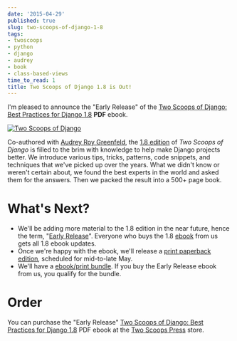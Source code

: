 ```yaml
---
date: '2015-04-29'
published: true
slug: two-scoops-of-django-1-8
tags:
- twoscoops
- python
- django
- audrey
- book
- class-based-views
time_to_read: 1
title: Two Scoops of Django 1.8 is Out!
---
```


I'm pleased to announce the "Early Release" of the [Two Scoops of
Django: Best Practices for Django
1.8](http://twoscoopspress.com/products/two-scoops-of-django-1-8)
**PDF** ebook.

[![Two Scoops of Django](https://twoscoops.smugmug.com/Two-Scoops-Press-Media-Kit/i-HZqTR3Z/0/S/two-scoops-1.8-ebook-S.jpg)](http://twoscoopspress.org/products/two-scoops-of-django-1-8)

Co-authored with [Audrey Roy Greenfeld](https://twitter.com/audreyr),
the [1.8
edition](http://twoscoopspress.com/products/two-scoops-of-django-1-8) of
*Two Scoops of Django* is filled to the brim with knowledge to help make
Django projects better. We introduce various tips, tricks, patterns,
code snippets, and techniques that we've picked up over the years. What
we didn't know or weren't certain about, we found the best experts in
the world and asked them for the answers. Then we packed the result into
a 500+ page book.

What's Next?
=============

-   We'll be adding more material to the 1.8 edition in the near
    future, hence the term, "[Early
    Release](http://twoscoopspress.com/pages/two-scoops-of-django-1-8-faq#what-does-early-release-mean)".
    Everyone who buys the 1.8
    [ebook](http://twoscoopspress.com/products/two-scoops-of-django-1-8)
    from us gets all 1.8 ebook updates.
-   Once we're happy with the ebook, we'll release a [print paperback
    edition](http://twoscoopspress.com/pages/two-scoops-of-django-1-8-faq#what-formats),
    scheduled for mid-to-late May.
-   We'll have a [ebook/print
    bundle](http://twoscoopspress.com/pages/two-scoops-of-django-1-8-faq#will-there-be-a-bundle).
    If you buy the Early Release ebook from us, you qualify for the
    bundle.

Order
=====

You can purchase the "Early Release" [Two Scoops of Django: Best
Practices for Django
1.8](http://twoscoopspress.com/products/two-scoops-of-django-1-8) PDF
ebook at the [Two Scoops
Press](http://twoscoopspress.com/products/two-scoops-of-django-1-8)
store.
